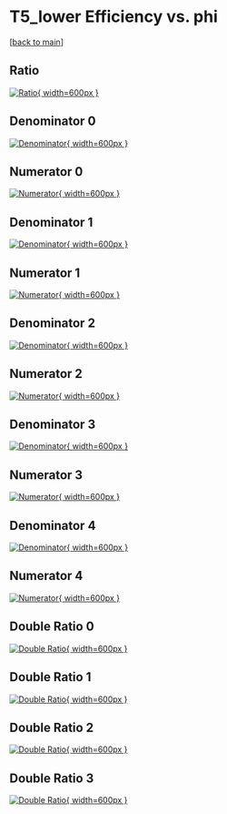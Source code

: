 # T5_lower Efficiency vs. phi

[[back to main](./)]



## Ratio

[![Ratio](../mtv/var/T5_lower_loweta_13_0_eff_phi.png){ width=600px }](../mtv/var/T5_lower_loweta_13_0_eff_phi.pdf)

## Denominator 0

[![Denominator](../mtv/den/T5_lower_loweta_13_0_eff_phi_den0.png){ width=600px }](../mtv/den/T5_lower_loweta_13_0_eff_phi_den0.pdf)

## Numerator 0

[![Numerator](../mtv/num/T5_lower_loweta_13_0_eff_phi_num0.png){ width=600px }](../mtv/num/T5_lower_loweta_13_0_eff_phi_num0.pdf)

## Denominator 1

[![Denominator](../mtv/den/T5_lower_loweta_13_0_eff_phi_den1.png){ width=600px }](../mtv/den/T5_lower_loweta_13_0_eff_phi_den1.pdf)

## Numerator 1

[![Numerator](../mtv/num/T5_lower_loweta_13_0_eff_phi_num1.png){ width=600px }](../mtv/num/T5_lower_loweta_13_0_eff_phi_num1.pdf)

## Denominator 2

[![Denominator](../mtv/den/T5_lower_loweta_13_0_eff_phi_den2.png){ width=600px }](../mtv/den/T5_lower_loweta_13_0_eff_phi_den2.pdf)

## Numerator 2

[![Numerator](../mtv/num/T5_lower_loweta_13_0_eff_phi_num2.png){ width=600px }](../mtv/num/T5_lower_loweta_13_0_eff_phi_num2.pdf)

## Denominator 3

[![Denominator](../mtv/den/T5_lower_loweta_13_0_eff_phi_den3.png){ width=600px }](../mtv/den/T5_lower_loweta_13_0_eff_phi_den3.pdf)

## Numerator 3

[![Numerator](../mtv/num/T5_lower_loweta_13_0_eff_phi_num3.png){ width=600px }](../mtv/num/T5_lower_loweta_13_0_eff_phi_num3.pdf)

## Denominator 4

[![Denominator](../mtv/den/T5_lower_loweta_13_0_eff_phi_den4.png){ width=600px }](../mtv/den/T5_lower_loweta_13_0_eff_phi_den4.pdf)

## Numerator 4

[![Numerator](../mtv/num/T5_lower_loweta_13_0_eff_phi_num4.png){ width=600px }](../mtv/num/T5_lower_loweta_13_0_eff_phi_num4.pdf)

## Double Ratio 0

[![Double Ratio](../mtv/ratio/T5_lower_loweta_13_0_eff_phi_ratio0.png){ width=600px }](../mtv/ratio/T5_lower_loweta_13_0_eff_phi_ratio0.pdf)

## Double Ratio 1

[![Double Ratio](../mtv/ratio/T5_lower_loweta_13_0_eff_phi_ratio1.png){ width=600px }](../mtv/ratio/T5_lower_loweta_13_0_eff_phi_ratio1.pdf)

## Double Ratio 2

[![Double Ratio](../mtv/ratio/T5_lower_loweta_13_0_eff_phi_ratio2.png){ width=600px }](../mtv/ratio/T5_lower_loweta_13_0_eff_phi_ratio2.pdf)

## Double Ratio 3

[![Double Ratio](../mtv/ratio/T5_lower_loweta_13_0_eff_phi_ratio3.png){ width=600px }](../mtv/ratio/T5_lower_loweta_13_0_eff_phi_ratio3.pdf)

